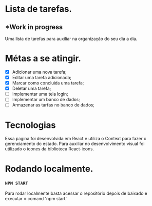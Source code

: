 # Lista de tarefas.
## *Work in progress
Uma lista de tarefas para auxiliar na organização do seu dia a dia.

# Métas a se atingir.
 - [x] Adicionar uma nova tarefa;
 - [x] Editar uma tarefa adicionada;
 - [x] Marcar como concluida uma tarefa;
 - [x] Deletar uma tarefa;
 - [ ] Implementar uma tela login;
 - [ ] Implementar um banco de dados;
 - [ ] Armazenar as tarfas no banco de dados;

# Tecnologias
Essa pagina foi desenvolvida em React e utiliza o Context para fazer o gerenciamento do estado. Para auxiliar no desenvolvimento visual foi utilizado o icones da biblioteca React-icons.

# Rodando localmente.
### `NPM START`
Para rodar localmente basta acessar o repositório depois de baixado e executar o comand 'npm start'


